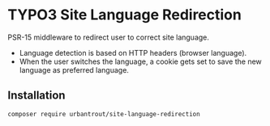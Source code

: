# TYPO3 Site Language Redirection

PSR-15 middleware to redirect user to correct site language.

- Language detection is based on HTTP headers (browser language).
- When the user switches the language, a cookie gets set to save the new language as preferred language.

## Installation

`composer require urbantrout/site-language-redirection`
